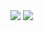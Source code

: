 <!--### Hi there 
-->
<div>
  <img src="https://media.giphy.com/media/PNWEY2TLI7x6tktvQe/giphy.gif">
  <img src="https://media.giphy.com/media/PNWEY2TLI7x6tktvQe/giphy.gif">
  </div>

<!--
**SpencerNicky/SpencerNicky** is a ✨ _special_ ✨ repository because its `README.md` (this file) appears on your GitHub profile.

Here are some ideas to get you started:

- 🔭 I’m currently working on ...
- 🌱 I’m currently learning ...
- 👯 I’m looking to collaborate on ...
- 🤔 I’m looking for help with ...
- 💬 Ask me about ...
- 📫 How to reach me: ...
- 😄 Pronouns: ...
- ⚡ Fun fact: ...
-->

